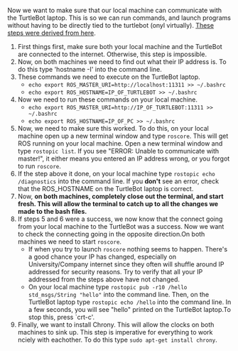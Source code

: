 Now we want to make sure that our local machine can communicate with the TurtleBot laptop. This is so we can run commands, and launch programs without having to be directly tied to the turtlebot (onyl virtually). [These steps were derived from here](http://wiki.ros.org/turtlebot/Tutorials/indigo/Network%20Configuration).

1. First things first, make sure both your local machine and the TurtleBot are connected to the internet. Otherwise, this step is impossible.
2. Now, on both machines we need to find out what their IP address is. To do this type 'hostname -I' into the command line.
3. These commands we need to execute on the TurtleBot laptop.
   - `echo export ROS_MASTER_URI=http://localhost:11311 >> ~/.bashrc`
   - `echo export ROS_HOSTNAME=IP_OF_TURTLEBOT >> ~/.bashrc`
4. Now we need to run these commands on your local machine.
   - `echo export ROS_MASTER_URI=http://IP_OF_TURTLEBOT:11311 >> ~/.bashrc`
   - `echo export ROS_HOSTNAME=IP_OF_PC >> ~/.bashrc`
5. Now, we need to make sure this worked. To do this, on your local machine open up a new terminal window and type `roscore`. This will get ROS running on your local machine. Open a new terminal window and type `rostopic list`. If you see "ERROR: Unable to communicate with master!", it either means you entered an IP address wrong, or you forgot to run `roscore`.
6. If the step above it done, on your local machine type `rostopic echo /diagnostics` into the command line. If you **don't** see an error, check that the ROS_HOSTNAME on the TurtleBot laptop is correct.
7. Now, **on both machines, completely close out the terminal, and start fresh. This will allow the terminal to catch up to all the changes we made to the bash files.**
8. If steps 5 and 6 were a success, we now know that the connect going from your local machine to the TurtleBot was a success. Now we want to check the connecting going in the opposite direction.On both machines we need to start `roscore`. 
   - If when you try to launch `roscore` nothing seems to happen. There's a good chance your IP has changed, especially on University/Company internet since they often will shuffle around IP addressed for security reasons. Try to verify that all your IP addressed from the steps above have not changed.
   - On your local machine type `rostopic pub -r10 /hello std_msgs/String "hello"` into the command line. Then, on the TurtleBot laptop type `rostopic echo /hello` into the command line. In a few seconds, you will see "hello" printed on the TurtleBot laptop.To stop this, press `crt-c'.
10. Finally, we want to install Chrony. This will allow the clocks on both machines to sink up. This step is imperative for everything to work nciely with eachother. To do this type `sudo apt-get install chrony`.
